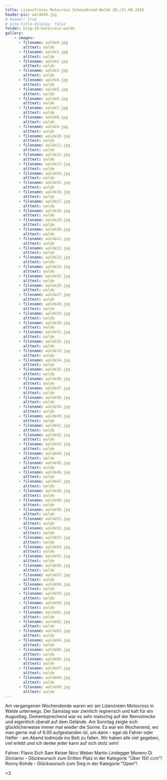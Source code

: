 ```yaml
---
title: Lizenzfreies Motocross Schmiedrued-Walde 20./21.08.2016
header-pic: walde69.jpg
# header: true
# site-title-display: false
folder: blog-19-motocross-walde
gallery: 
    - images:
      - filename: walde0.jpg
        alttext: walde
      - filename: walde1.jpg
        alttext: walde
      - filename: walde2.jpg
        alttext: walde
      - filename: walde3.jpg
        alttext: walde
      - filename: walde4.jpg
        alttext: walde
      - filename: walde5.jpg
        alttext: walde
      - filename: walde6.jpg
        alttext: walde
      - filename: walde7.jpg
        alttext: walde
      - filename: walde8.jpg
        alttext: walde
      - filename: walde9.jpg
        alttext: walde
      - filename: walde10.jpg
        alttext: walde
      - filename: walde11.jpg
        alttext: walde
      - filename: walde12.jpg
        alttext: walde      
      - filename: walde13.jpg
        alttext: walde
      - filename: walde14.jpg
        alttext: walde
      - filename: walde15.jpg
        alttext: walde
      - filename: walde16.jpg
        alttext: walde
      - filename: walde17.jpg
        alttext: walde
      - filename: walde18.jpg
        alttext: walde
      - filename: walde19.jpg
        alttext: walde
      - filename: walde20.jpg
        alttext: walde
      - filename: walde21.jpg
        alttext: walde
      - filename: walde22.jpg
        alttext: walde
      - filename: walde23.jpg
        alttext: walde
      - filename: walde24.jpg
        alttext: walde 
      - filename: walde25.jpg
        alttext: walde
      - filename: walde26.jpg
        alttext: walde
      - filename: walde27.jpg
        alttext: walde
      - filename: walde28.jpg
        alttext: walde
      - filename: walde29.jpg
        alttext: walde
      - filename: walde30.jpg
        alttext: walde
      - filename: walde31.jpg
        alttext: walde
      - filename: walde32.jpg
        alttext: walde
      - filename: walde33.jpg
        alttext: walde
      - filename: walde34.jpg
        alttext: walde
      - filename: walde35.jpg
        alttext: walde
      - filename: walde36.jpg
        alttext: walde 
      - filename: walde37.jpg
        alttext: walde
      - filename: walde38.jpg
        alttext: walde
      - filename: walde39.jpg
        alttext: walde
      - filename: walde40.jpg
        alttext: walde
      - filename: walde41.jpg
        alttext: walde
      - filename: walde42.jpg
        alttext: walde
      - filename: walde43.jpg
        alttext: walde
      - filename: walde44.jpg
        alttext: walde
      - filename: walde45.jpg
        alttext: walde
      - filename: walde46.jpg
        alttext: walde
      - filename: walde47.jpg
        alttext: walde
      - filename: walde48.jpg
        alttext: walde 
      - filename: walde49.jpg
        alttext: walde
      - filename: walde50.jpg
        alttext: walde
      - filename: walde51.jpg
        alttext: walde
      - filename: walde52.jpg
        alttext: walde
      - filename: walde53.jpg
        alttext: walde
      - filename: walde54.jpg
        alttext: walde
      - filename: walde55.jpg
        alttext: walde
      - filename: walde56.jpg
        alttext: walde
      - filename: walde57.jpg
        alttext: walde
      - filename: walde58.jpg
        alttext: walde
      - filename: walde59.jpg
        alttext: walde
      - filename: walde60.jpg
        alttext: walde 
      - filename: walde61.jpg
        alttext: walde
      - filename: walde62.jpg
        alttext: walde
      - filename: walde63.jpg
        alttext: walde
      - filename: walde64.jpg
        alttext: walde
      - filename: walde65.jpg
        alttext: walde
      - filename: walde66.jpg
        alttext: walde
      - filename: walde67.jpg
        alttext: walde
      - filename: walde68.jpg
        alttext: walde
      - filename: walde69.jpg
        alttext: walde
---
```

Am vergangenen Wochendende waren wir am Lizenzreien Motocross in Walde unterwegs. 
Der Samstag war ziemlich regnerisch und kalt für ein Augusttag. Dementsprechend war es sehr matschig auf der Rennstrecke und eigentlich überall auf dem Gelände. 
Am Sonntag zeigte sich glücklicherweise immer mal wieder die Sonne. 
Es war ein Wochenend, wo man gerne mal uf 6.00 aufgestanden ist, um dann - egal ob Fahrer oder Helfer - am Abend todmüde ins Bett zu fallen. Wir haben alle viel gegeben, viel erlebt und ich denke jeder kann auf sich stolz sein! 

Fahrer:
Flavio Eich
Sam Keiser
Nico Weber
Martin Lindegger
Moreno Di Girolamo - Glückwunsch zum Dritten Platz in der Kategorie "Über 150 ccm"!
Ronny Rohde - Glückwunsch zum Sieg in der Kategorie "Open"!

&lt;3
